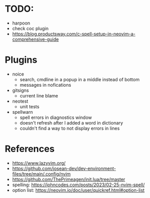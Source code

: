 # TODO:

- harpoon
- check coc plugin
- https://blog.productsway.com/c-spell-setup-in-neovim-a-comprehensive-guide

# Plugins

- noice
  - search, cmdline in a popup in a middle instead of bottom
  - messages in nofications
- gitsigns
  - current line blame
- neotest
  - unit tests
- spellwarn
  - spell errors in diagnostics window
  * doesn't refresh after I added a word in dictionary
  * couldn't find a way to not display errors in lines

# References

- https://www.lazyvim.org/
- https://github.com/josean-dev/dev-environment-files/tree/main/.config/nvim
- https://github.com/ThePrimeagen/init.lua/tree/master
- spelling: https://johncodes.com/posts/2023/02-25-nvim-spell/
- option list: https://neovim.io/doc/user/quickref.html#option-list

